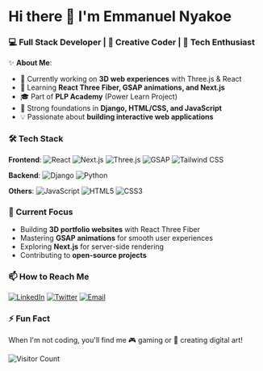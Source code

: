 # Hi there 👋 I'm Emmanuel Nyakoe

### 💻 Full Stack Developer | 🎨 Creative Coder | 🚀 Tech Enthusiast

✨ **About Me**:
- 🔭 Currently working on **3D web experiences** with Three.js & React
- 🌱 Learning **React Three Fiber, GSAP animations, and Next.js** 
- 🎓 Part of **PLP Academy** (Power Learn Project)
- 🧠 Strong foundations in **Django, HTML/CSS, and JavaScript**
- 💡 Passionate about **building interactive web applications**

### 🛠 Tech Stack

**Frontend**:
![React](https://img.shields.io/badge/-React-61DAFB?logo=react&logoColor=white)
![Next.js](https://img.shields.io/badge/-Next.js-000000?logo=next.js&logoColor=white)
![Three.js](https://img.shields.io/badge/-Three.js-000000?logo=three.js&logoColor=white)
![GSAP](https://img.shields.io/badge/-GSAP-88CE02?logo=greensock&logoColor=white)
![Tailwind CSS](https://img.shields.io/badge/-Tailwind_CSS-38B2AC?logo=tailwind-css&logoColor=white)

**Backend**:
![Django](https://img.shields.io/badge/-Django-092E20?logo=django&logoColor=white)
![Python](https://img.shields.io/badge/-Python-3776AB?logo=python&logoColor=white)

**Others**:
![JavaScript](https://img.shields.io/badge/-JavaScript-F7DF1E?logo=javascript&logoColor=black)
![HTML5](https://img.shields.io/badge/-HTML5-E34F26?logo=html5&logoColor=white)
![CSS3](https://img.shields.io/badge/-CSS3-1572B6?logo=css3&logoColor=white)

### 🎯 Current Focus
- Building **3D portfolio websites** with React Three Fiber
- Mastering **GSAP animations** for smooth user experiences
- Exploring **Next.js** for server-side rendering
- Contributing to **open-source projects**

### 📫 How to Reach Me
[![LinkedIn](https://img.shields.io/badge/-LinkedIn-0077B5?logo=linkedin&logoColor=white)](https://www.linkedin.com/in/yourprofile)
[![Twitter](https://img.shields.io/badge/-Twitter-1DA1F2?logo=twitter&logoColor=white)](https://twitter.com/yourhandle)
[![Email](https://img.shields.io/badge/-Email-D14836?logo=gmail&logoColor=white)](mailto:your.email@example.com)

### ⚡ Fun Fact
When I'm not coding, you'll find me 🎮 gaming or 🎨 creating digital art!

![Visitor Count](https://komarev.com/ghpvc/?username=10974-spec&color=blueviolet)
